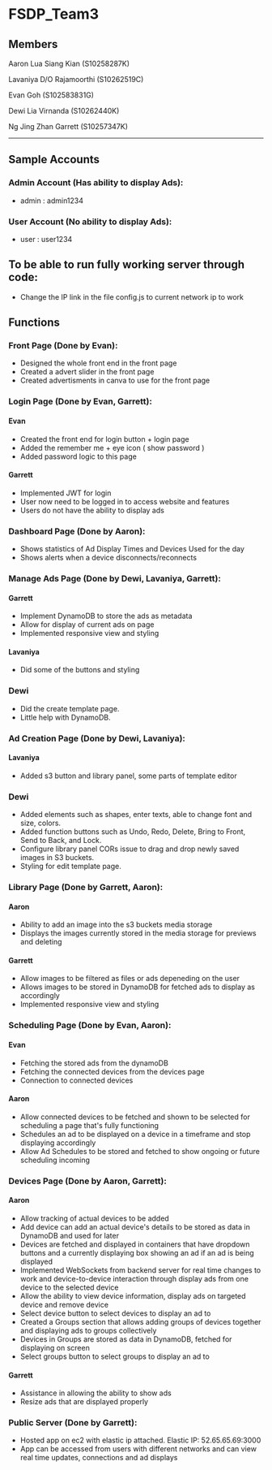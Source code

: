 # FSDP_Team3

## Members
Aaron Lua Siang Kian (S10258287K)

Lavaniya D/O Rajamoorthi (S10262519C)

Evan Goh (S102583831G)

Dewi Lia Virnanda (S10262440K)

Ng Jing Zhan Garrett (S10257347K)

---
## Sample Accounts
### Admin Account (Has ability to display Ads):
- admin : admin1234

### User Account (No ability to display Ads):
- user : user1234

## To be able to run fully working server through code:
- Change the IP link in the file config.js to current network ip to work

## Functions
### Front Page (Done by Evan):
- Designed the whole front end in the front page
- Created a advert slider in the front page
- Created advertisments in canva to use for the front page

### Login Page (Done by Evan, Garrett):
#### Evan
- Created the front end for login button + login page
- Added the remember me + eye icon ( show password )
- Added password logic to this page 

#### Garrett
- Implemented JWT for login
- User now need to be logged in to access website and features
- Users do not have the ability to display ads

### Dashboard Page (Done by Aaron):
- Shows statistics of Ad Display Times and Devices Used for the day
- Shows alerts when a device disconnects/reconnects

### Manage Ads Page (Done by Dewi, Lavaniya, Garrett):
#### Garrett
- Implement DynamoDB to store the ads as metadata
- Allow for display of current ads on page
- Implemented responsive view and styling
  
#### Lavaniya
- Did some of the buttons and styling

### Dewi
- Did the create template page.
- Little help with DynamoDB.
  
### Ad Creation Page (Done by Dewi, Lavaniya):
#### Lavaniya
- Added s3 button and library panel, some parts of template editor
  
### Dewi
- Added elements such as shapes, enter texts, able to change font and size, colors.
- Added function buttons such as Undo, Redo, Delete, Bring to Front, Send to Back, and Lock.
- Configure library panel CORs issue to drag and drop newly saved images in S3 buckets.
- Styling for edit template page.

### Library Page (Done by Garrett, Aaron):
#### Aaron
- Ability to add an image into the s3 buckets media storage
- Displays the images currently stored in the media storage for previews and deleting

#### Garrett
- Allow images to be filtered as files or ads depeneding on the user
- Allows images to be stored in DynamoDB for fetched ads to display as accordingly
- Implemented responsive view and styling

### Scheduling Page (Done by Evan, Aaron):
#### Evan 
- Fetching the stored ads from the dynamoDB
- Fetching the connected devices from the devices page
- Connection to connected devices

#### Aaron
- Allow connected devices to be fetched and shown to be selected for scheduling a page that's fully functioning
- Schedules an ad to be displayed on a device in a timeframe and stop displaying accordingly
- Allow Ad Schedules to be stored and fetched to show ongoing or future scheduling incoming
  
### Devices Page (Done by Aaron, Garrett):
#### Aaron
- Allow tracking of actual devices to be added
- Add device can add an actual device's details to be stored as data in DynamoDB and used for later
- Devices are fetched and displayed in containers that have dropdown buttons and a currently displaying box showing an ad if an ad is being displayed
- Implemented WebSockets from backend server for real time changes to work and device-to-device interaction through display ads from one device to the selected device
- Allow the ability to view device information, display ads on targeted device and remove device
- Select device button to select devices to display an ad to
- Created a Groups section that allows adding groups of devices together and displaying ads to groups collectively
- Devices in Groups are stored as data in DynamoDB, fetched for displaying on screen
- Select groups button to select groups to display an ad to

#### Garrett
- Assistance in allowing the ability to show ads
- Resize ads that are displayed properly

### Public Server (Done by Garrett):
- Hosted app on ec2 with elastic ip attached. Elastic IP: 52.65.65.69:3000
- App can be accessed from users with different networks and can view real time updates, connections and ad displays
